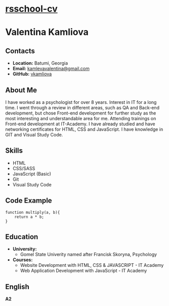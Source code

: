 # __[rsschool-cv](https://vkamliova.github.io/rsschool-cv/)__

# __Valentina Kamliova__

## __Contacts__
- __Location:__ Batumi, Georgia
- __Email:__ kamlevavalentina@gmail.com
- __GitHub:__ [vkamliova](https://github.com/vkamliova)

## __About Me__
I have worked as a psychologist for over 8 years. Interest in IT for a long time. I went through a review in different areas, such as QA and Back-end development, but chose Front-end development for further study as the most interesting and understandable area for me. Attending trainings on Front-end development at IT-Academy. I have already studied and have networking certificates for HTML, CSS and JavaScript. I have knowledge in GIT and Visual Study Code.

## __Skills__
- HTML
- CSS/SASS
- JavaScript (Basic)
- Git
- Visual Study Code

## __Code Example__
```
function multiply(a, b){
    return a * b;
}
```

## __Education__ 
- __University:__
  - Gomel State Univerity named after Francisk Skoryna, Psychology
- __Courses:__
  - Website Development with HTML, CSS & JAVASCRIPT - IT Academy
  - Web Application Development with JavaScript - IT Academy

## __English__
__A2__ 
